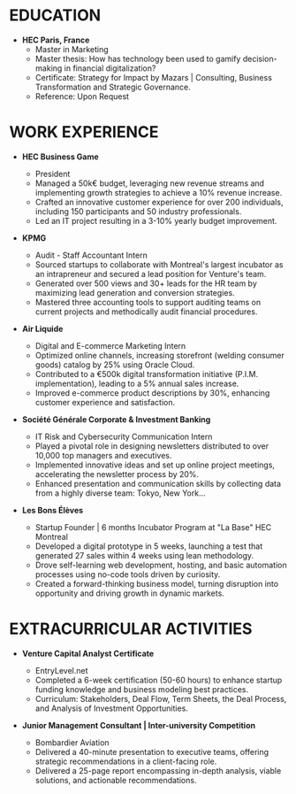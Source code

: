 **EDUCATION**
================

* **HEC Paris, France**
	+ Master in Marketing
	+ Master thesis: How has technology been used to gamify decision-making in financial digitalization?
	+ Certificate: Strategy for Impact by Mazars | Consulting, Business Transformation and Strategic Governance.
	+ Reference: Upon Request

**WORK EXPERIENCE**
=====================

* **HEC Business Game**
	+ President
	+ Managed a 50k€ budget, leveraging new revenue streams and implementing growth strategies to achieve a 10% revenue increase.
	+ Crafted an innovative customer experience for over 200 individuals, including 150 participants and 50 industry professionals.
	+ Led an IT project resulting in a 3-10% yearly budget improvement.

* **KPMG**
	+ Audit - Staff Accountant Intern
	+ Sourced startups to collaborate with Montreal's largest incubator as an intrapreneur and secured a lead position for Venture's team.
	+ Generated over 500 views and 30+ leads for the HR team by maximizing lead generation and conversion strategies.
	+ Mastered three accounting tools to support auditing teams on current projects and methodically audit financial procedures.

* **Air Liquide**
	+ Digital and E-commerce Marketing Intern
	+ Optimized online channels, increasing storefront (welding consumer goods) catalog by 25% using Oracle Cloud.
	+ Contributed to a €500k digital transformation initiative (P.I.M. implementation), leading to a 5% annual sales increase.
	+ Improved e-commerce product descriptions by 30%, enhancing customer experience and satisfaction.

* **Société Générale Corporate & Investment Banking**
	+ IT Risk and Cybersecurity Communication Intern
	+ Played a pivotal role in designing newsletters distributed to over 10,000 top managers and executives.
	+ Implemented innovative ideas and set up online project meetings, accelerating the newsletter process by 20%.
	+ Enhanced presentation and communication skills by collecting data from a highly diverse team: Tokyo, New York...

* **Les Bons Élèves**
	+ Startup Founder | 6 months Incubator Program at "La Base" HEC Montreal
	+ Developed a digital prototype in 5 weeks, launching a test that generated 27 sales within 4 weeks using lean methodology.
	+ Drove self-learning web development, hosting, and basic automation processes using no-code tools driven by curiosity.
	+ Created a forward-thinking business model, turning disruption into opportunity and driving growth in dynamic markets.

**EXTRACURRICULAR ACTIVITIES**
=============================

* **Venture Capital Analyst Certificate**
	+ EntryLevel.net
	+ Completed a 6-week certification (50-60 hours) to enhance startup funding knowledge and business modeling best practices.
	+ Curriculum: Stakeholders, Deal Flow, Term Sheets, the Deal Process, and Analysis of Investment Opportunities.

* **Junior Management Consultant | Inter-university Competition**
	+ Bombardier Aviation
	+ Delivered a 40-minute presentation to executive teams, offering strategic recommendations in a client-facing role.
	+ Delivered a 25-page report encompassing in-depth analysis, viable solutions, and actionable recommendations.